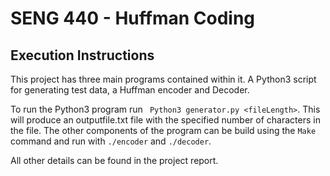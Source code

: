 # SENG 440 - Huffman Coding
## Execution Instructions

This project has three main programs contained within it. A Python3 script for generating test data, a Huffman encoder and Decoder.

To run the Python3 program run 
``` Python3 generator.py <fileLength>```. This will produce an outputfile.txt file with the specified number of characters in the file.
The other components of the program can be build using the ```Make``` command and run with ```./encoder``` and ```./decoder```.

All other details can be found in the project report.
